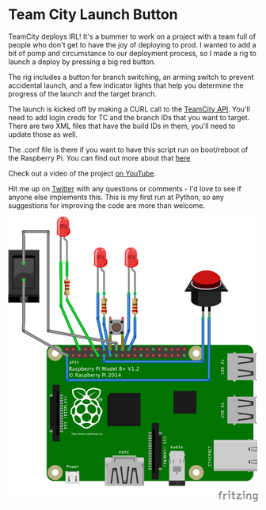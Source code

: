 Team City Launch Button
===========

TeamCity deploys IRL! It's a bummer to work on a project with a team full of people who don't get to have the joy of deploying to prod. I wanted to add a bit of pomp and circumstance to our deployment process, so I made a rig to launch a deploy by pressing a big red button.

The rig includes a button for branch switching, an arming switch to prevent accidental launch, and a few indicator lights that help you determine the progress of the launch and the target branch.

The launch is kicked off by making a CURL call to the [TeamCity API](http://confluence.jetbrains.com/display/TCD8/REST+API). You'll need to add login creds for TC and the branch IDs that you want to target. There are two XML files that have the build IDs in them, you'll need to update those as well.

The .conf file is there if you want to have this script run on boot/reboot of the Raspberry Pi. You can find out more about that [here](http://www.raspberrypi.org/forums/viewtopic.php?f=37&t=49153)

Check out a video of the project [on YouTube](https://www.youtube.com/watch?v=wxBtHvDUVHk).

Hit me up on [Twitter](https://twitter.com/justinSmithChi) with any questions or comments - I'd love to see if anyone else implements this. This is my first run at Python, so any suggestions for improving the code are more than welcome.

![](/teamcityLaunchButton/image.png?raw=true "Optional Title")